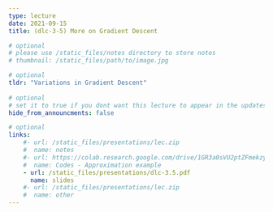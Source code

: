 ```yaml
---
type: lecture
date: 2021-09-15
title: (dlc-3-5) More on Gradient Descent

# optional
# please use /static_files/notes directory to store notes
# thumbnail: /static_files/path/to/image.jpg

# optional
tldr: "Variations in Gradient Descent"
  
# optional
# set it to true if you dont want this lecture to appear in the updates section
hide_from_announcments: false

# optional
links: 
    #- url: /static_files/presentations/lec.zip
    #  name: notes
    #- url: https://colab.research.google.com/drive/1GR3a0sVU2ptZFmekzysWozHo9N12j7Kl?usp=sharing
    #  name: Codes - Approximation example
    - url: /static_files/presentations/dlc-3.5.pdf
      name: slides
    #- url: /static_files/presentations/lec.zip
    #  name: other
---
```

